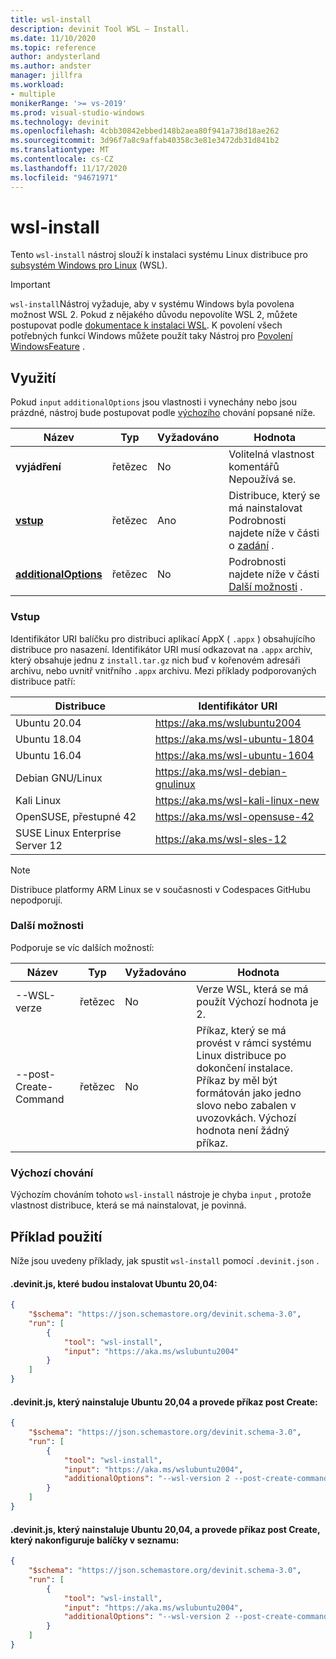 ```yaml
---
title: wsl-install
description: devinit Tool WSL – Install.
ms.date: 11/10/2020
ms.topic: reference
author: andysterland
ms.author: andster
manager: jillfra
ms.workload:
- multiple
monikerRange: '>= vs-2019'
ms.prod: visual-studio-windows
ms.technology: devinit
ms.openlocfilehash: 4cbb30842ebbed148b2aea80f941a738d18ae262
ms.sourcegitcommit: 3d96f7a8c9affab40358c3e81e3472db31d841b2
ms.translationtype: MT
ms.contentlocale: cs-CZ
ms.lasthandoff: 11/17/2020
ms.locfileid: "94671971"
---
```

# <a name="wsl-install"></a>wsl-install

Tento `wsl-install` nástroj slouží k instalaci systému Linux distribuce pro [subsystém Windows pro Linux](/windows/wsl/) (WSL).

> [!IMPORTANT]
> `wsl-install`Nástroj vyžaduje, aby v systému Windows byla povolena možnost WSL 2. Pokud z nějakého důvodu nepovolíte WSL 2, můžete postupovat podle [dokumentace k instalaci WSL](https://docs.microsoft.com/windows/wsl/install-win10). K povolení všech potřebných funkcí Windows můžete použít taky Nástroj pro [Povolení WindowsFeature](tool-windowsfeature-enable.md) .

## <a name="usage"></a>Využití

Pokud `input` `additionalOptions` jsou vlastnosti i vynechány nebo jsou prázdné, nástroj bude postupovat podle [výchozího](#default-behavior) chování popsané níže.

| Název                                             | Typ   | Vyžadováno | Hodnota                                                             |
|--------------------------------------------------|--------|----------|-------------------------------------------------------------------|
| **vyjádření**                                     | řetězec | No       | Volitelná vlastnost komentářů Nepoužívá se.                             |
| [**vstup**](#input)                              | řetězec | Ano      | Distribuce, který se má nainstalovat Podrobnosti najdete níže v části o [zadání](#input) .     |
| [**additionalOptions**](#additional-options)     | řetězec | No       | Podrobnosti najdete níže v části [Další možnosti](#additional-options) .  |

### <a name="input"></a>Vstup

Identifikátor URI balíčku pro distribuci aplikací AppX ( `.appx` ) obsahujícího distribuce pro nasazení. Identifikátor URI musí odkazovat na `.appx` archiv, který obsahuje jednu z `install.tar.gz` nich buď v kořenovém adresáři archivu, nebo uvnitř vnitřního `.appx` archivu. Mezi příklady podporovaných distribuce patří:

| Distribuce                          | Identifikátor URI                                                           |
|---------------------------------|---------------------------------------------------------------|
| Ubuntu 20.04                    | https://aka.ms/wslubuntu2004                                  |
| Ubuntu 18.04                    | https://aka.ms/wsl-ubuntu-1804                                |
| Ubuntu 16.04                    | https://aka.ms/wsl-ubuntu-1604                                |
| Debian GNU/Linux                | https://aka.ms/wsl-debian-gnulinux                            |
| Kali Linux                      | https://aka.ms/wsl-kali-linux-new                             |
| OpenSUSE, přestupné 42                | https://aka.ms/wsl-opensuse-42                                |
| SUSE Linux Enterprise Server 12 | https://aka.ms/wsl-sles-12                                    |

> [!NOTE]
> Distribuce platformy ARM Linux se v současnosti v Codespaces GitHubu nepodporují.

### <a name="additional-options"></a>Další možnosti

Podporuje se víc dalších možností:

| Název                      | Typ      | Vyžadováno | Hodnota                                                                                                                                                                                    |
|---------------------------|-----------|----------|------------------------------------------------------------------------------------------------------------------------------------------------------------------------------------------|
| --WSL-verze             | řetězec    | No       | Verze WSL, která se má použít Výchozí hodnota je 2.                                                                                                                                  |
| --post-Create-Command     | řetězec    | No       | Příkaz, který se má provést v rámci systému Linux distribuce po dokončení instalace. Příkaz by měl být formátován jako jedno slovo nebo zabalen v uvozovkách. Výchozí hodnota není žádný příkaz.  |

### <a name="default-behavior"></a>Výchozí chování

Výchozím chováním tohoto `wsl-install` nástroje je chyba `input` , protože vlastnost distribuce, která se má nainstalovat, je povinná.

## <a name="example-usage"></a>Příklad použití
Níže jsou uvedeny příklady, jak spustit `wsl-install` pomocí `.devinit.json` . 

#### <a name="devinitjson-that-will-install-ubuntu-2004"></a>.devinit.js, které budou instalovat Ubuntu 20,04:
```json
{
    "$schema": "https://json.schemastore.org/devinit.schema-3.0",
    "run": [
        {
            "tool": "wsl-install",
            "input": "https://aka.ms/wslubuntu2004"
        }
    ]
}
```

#### <a name="devinitjson-that-will-install-ubuntu-2004-and-perform-a-post-create-command"></a>.devinit.js, který nainstaluje Ubuntu 20,04 a provede příkaz post Create:
```json
{
    "$schema": "https://json.schemastore.org/devinit.schema-3.0",
    "run": [
        {
            "tool": "wsl-install",
            "input": "https://aka.ms/wslubuntu2004",
            "additionalOptions": "--wsl-version 2 --post-create-command 'echo Hello from Ubuntu!'"
        }
    ]
}
```

#### <a name="devinitjson-that-will-install-ubuntu-2004-and-perform-a-post-create-command-that-configures-the-packages-listed"></a>.devinit.js, který nainstaluje Ubuntu 20,04, a provede příkaz post Create, který nakonfiguruje balíčky v seznamu:
```json
{
    "$schema": "https://json.schemastore.org/devinit.schema-3.0",
    "run": [
        {
            "tool": "wsl-install",
            "input": "https://aka.ms/wslubuntu2004",
            "additionalOptions": "--wsl-version 2 --post-create-command 'apt-get update && apt-get install g++ gcc g++-9 gcc-9 cmake gdb ninja-build zip rsync -y'"
        }
    ]
}
```
